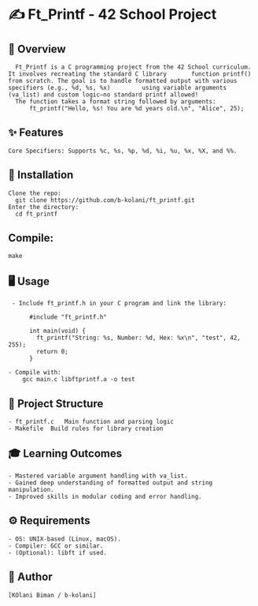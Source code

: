 # ✍️ Ft_Printf - 42 School Project

## 🌟 Overview
      Ft_Printf is a C programming project from the 42 School curriculum. It involves recreating the standard C library       function printf() from scratch. The goal is to handle formatted output with various specifiers (e.g., %d, %s, %x)         using variable arguments (va_list) and custom logic—no standard printf allowed!
      The function takes a format string followed by arguments:
          ft_printf("Hello, %s! You are %d years old.\n", "Alice", 25);

## ✨ Features
    Core Specifiers: Supports %c, %s, %p, %d, %i, %u, %x, %X, and %%.

## 🚀 Installation
    Clone the repo:
      git clone https://github.com/b-kolani/ft_printf.git
    Enter the directory:
      cd ft_printf

## Compile:
    make

## 🖥️ Usage
     - Include ft_printf.h in your C program and link the library:
     
          #include "ft_printf.h"

          int main(void) {
            ft_printf("String: %s, Number: %d, Hex: %x\n", "test", 42, 255);
            return 0;
          }

    - Compile with:
        gcc main.c libftprintf.a -o test

## 📂 Project Structure
    - ft_printf.c	Main function and parsing logic
    - Makefile	Build rules for library creation

## 🎓 Learning Outcomes
    - Mastered variable argument handling with va_list.
    - Gained deep understanding of formatted output and string manipulation.
    - Improved skills in modular coding and error handling.

## ⚙️ Requirements
    - OS: UNIX-based (Linux, macOS).
    - Compiler: GCC or similar.
    - (Optional): libft if used.

## 👤 Author
    [KOlani Biman / b-kolani]
